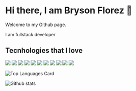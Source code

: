 <link rel="stylsheet" type="text/css" href="./styles/styles.css"></link>

<h1>Hi there, I am Bryson Florez 👋</h1>

<p>Welcome to my Github page.</p>
<p>I am fullstack developer</p>

<div>
  <h2>Tecnhologies that I love</h2>

  <p>
    <img src="https://img.shields.io/badge/react-61DAFB.svg?&style=for-the-badge&logo=react&logoColor=white" />
    <img src="https://img.shields.io/badge/react router-CA4245.svg?&style=for-the-badge&logo=react-router&logoColor=white" />
    <img src="https://img.shields.io/badge/git-F05032.svg?&style=for-the-badge&logo=git&logoColor=white" />
    <img src="https://img.shields.io/badge/html-E34F26.svg?&style=for-the-badge&logo=html5&logoColor=white" />
    <img src="https://img.shields.io/badge/npm-CB3837.svg?&style=for-the-badge&logo=npm&logoColor=white" />
    <img src="https://img.shields.io/badge/styled components-DB7093.svg?&style=for-the-badge&logo=styled-components&logoColor=white" />
    <img src="https://img.shields.io/badge/nodejs-339933.svg?&style=for-the-badge&logo=node.js&logoColor=white" />
    <img src="https://img.shields.io/badge/nodemon-76D04B.svg?&style=for-the-badge&logo=nodemon&logoColor=white" />
    <img src="https://img.shields.io/badge/typescript-3178C6.svg?&style=for-the-badge&logo=typescript&logoColor=white" />
    <img src="https://img.shields.io/badge/angular-DD0031.svg?&style=for-the-badge&logo=angular&logoColor=white" />
    <img src="https://img.shields.io/badge/angular-DD0031.svg?&style=for-the-badge&logo=angular&logoColor=white" />
  </p>
</div>

![Top Languages Card](https://github-readme-stats.vercel.app/api/top-langs/?username=brysonfl)

![Github stats](https://github-readme-stats.vercel.app/api?username=brysonfl&theme=highcontrast&show_icons=true&count_private=true)
